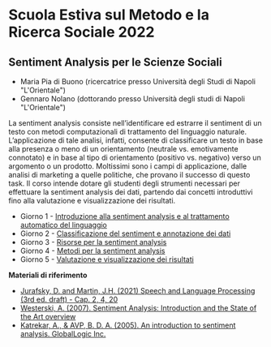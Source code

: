 # Scuola Estiva sul Metodo e la Ricerca Sociale 2022
## Sentiment Analysis per le Scienze Sociali

- Maria Pia di Buono (ricercatrice presso Università degli Studi di Napoli "L'Orientale")
- Gennaro Nolano (dottorando presso Università degli studi di Napoli "L'Orientale")

La sentiment analysis consiste nell’identificare ed estrarre il sentiment di un testo con metodi computazionali di trattamento del linguaggio naturale. L’applicazione di tale analisi, infatti, consente di classificare un testo in base alla presenza o meno di un orientamento (neutrale vs. emotivamente connotato) e in base al tipo di orientamento (positivo vs. negativo) verso un argomento o un prodotto.
Moltissimi sono i campi di applicazione, dalle analisi di marketing a quelle politiche, che provano il successo di questo task.
Il corso intende dotare gli studenti degli strumenti necessari per effettuare la sentiment analysis dei dati, partendo dai concetti introduttivi fino alla valutazione e visualizzazione dei risultati.

- Giorno 1 - [Introduzione alla sentiment analysis e al trattamento automatico del linguaggio](https://docs.google.com/presentation/d/1uDcHnvbvM4QGHYkKPKRFSmy1EH5GI8tDRoWn_UMGC9w/edit?usp=sharing)
- Giorno 2 - [Classificazione del sentiment e annotazione dei dati](https://docs.google.com/presentation/d/1csIlgzKOATb71MZoqy5aPS_W1O9uQ0qOZyi3mFbVc4Q/edit?usp=sharing)
- Giorno 3 - [Risorse per la sentiment analysis](https://docs.google.com/presentation/d/1KdOaGQrgQxrFrHL_ko3QoDtX23ZAaKYqVMdqKFONZNs/edit?usp=sharing)
- Giorno 4 - [Metodi per la sentiment analysis](https://docs.google.com/presentation/d/1BoKBxtU1WBrn-yZWOEauWx_gX4mPU7ZRNArQ-WV8Wkk/edit?usp=sharing)
- Giorno 5 - [Valutazione e visualizzazione dei risultati](https://docs.google.com/presentation/d/1bFTM-nlnnrb5ra68ydM9kk_OnWh6bMofzdgAAzdL_sE/edit?usp=sharing)

**Materiali di riferimento**
- [Jurafsky, D. and Martin, J.H. (2021) Speech and Language Processing (3rd ed. draft) - Cap. 2, 4, 20](https://web.stanford.edu/~jurafsky/slp3/)
- [Westerski, A. (2007). Sentiment Analysis: Introduction and the State of the Art overview](http://www.adamwesterski.com/wp-content/files/docsCursos/sentimentA_doc_TLAW.pdf)
- [Katrekar, A., & AVP, B. D. A. (2005). An introduction to sentiment analysis. GlobalLogic Inc.](https://www.globallogic.com/wp-content/uploads/2014/10/Introduction-to-Sentiment-Analysis.pdf)
